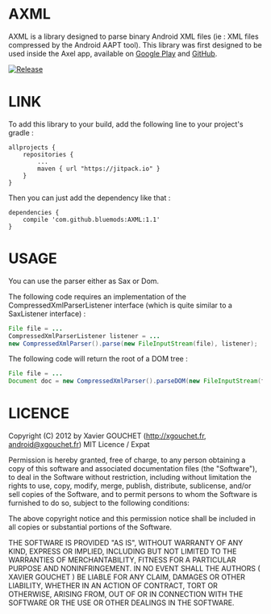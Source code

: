 AXML
====

AXML is a library designed to parse binary Android XML files (ie : XML files compressed by the Android AAPT tool). This library was first designed to be used inside the Axel app, available on [Google Play](https://play.google.com/store/apps/details?id=fr.xgouchet.xmleditor) and [GitHub](https://github.com/xgouchet/Axel). 

[![Release](https://jitpack.io/v/xgouchet/AXML.svg)](https://jitpack.io/#xgouchet/AXML)

LINK
=====

To add this library to your build, add the following line to your project's gradle : 

    allprojects {
		repositories {
			...
			maven { url "https://jitpack.io" }
		}
	}
	
Then you can just add the dependency like that : 

	dependencies {
		compile 'com.github.bluemods:AXML:1.1'
	}

USAGE
===== 

You can use the parser either as Sax or Dom. 

The following code requires an implementation of the CompressedXmlParserListener interface (which is quite similar to a SaxListener interface) : 

```java
File file = ... 
CompressedXmlParserListener listener = ...
new CompressedXmlParser().parse(new FileInputStream(file), listener);
```

The following code will return the root of a DOM tree : 

```java
File file = ... 
Document doc = new CompressedXmlParser().parseDOM(new FileInputStream(file));
```



LICENCE
=======

Copyright (C) 2012 by Xavier GOUCHET (http://xgouchet.fr, android@xgouchet.fr)
MIT Licence / Expat

Permission is hereby granted, free of charge, to any person obtaining a copy
of this software and associated documentation files (the "Software"), to deal
in the Software without restriction, including without limitation the rights
to use, copy, modify, merge, publish, distribute, sublicense, and/or sell
copies of the Software, and to permit persons to whom the Software is
furnished to do so, subject to the following conditions:

The above copyright notice and this permission notice shall be included in
all copies or substantial portions of the Software.

THE SOFTWARE IS PROVIDED "AS IS", WITHOUT WARRANTY OF ANY KIND, EXPRESS OR
IMPLIED, INCLUDING BUT NOT LIMITED TO THE WARRANTIES OF MERCHANTABILITY,
FITNESS FOR A PARTICULAR PURPOSE AND NONINFRINGEMENT. IN NO EVENT SHALL THE
AUTHORS ( XAVIER GOUCHET ) BE LIABLE FOR ANY CLAIM, DAMAGES OR OTHER
LIABILITY, WHETHER IN AN ACTION OF CONTRACT, TORT OR OTHERWISE, ARISING FROM,
OUT OF OR IN CONNECTION WITH THE SOFTWARE OR THE USE OR OTHER DEALINGS IN
THE SOFTWARE.